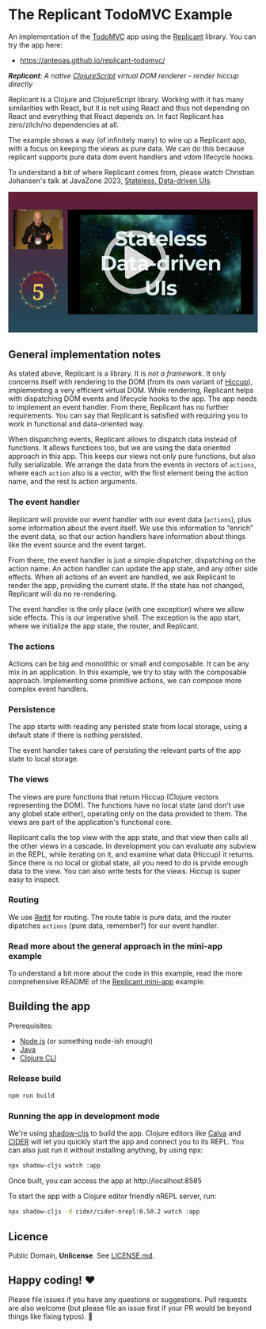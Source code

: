 # The Replicant TodoMVC Example

An implementation of the [TodoMVC](http://todomvc.com) app using the [Replicant](https://github.com/cjohansen/replicant) library. You can try the app here:
* https://anteoas.github.io/replicant-todomvc/

***Replicant***: _A native [ClojureScript](https://clojurescript.org) virtual DOM renderer - render hiccup directly_

Replicant is a Clojure and ClojureScript library. Working with it has many similarities with React, but it is not using React and thus not depending on React and everything that React depends on. In fact Replicant has zero/zilch/no dependencies at all.

The example shows a way (of infinitely many) to wire up a Replicant app, with a focus on keeping the views as pure data. We can do this because replicant supports pure data dom event handlers and vdom lifecycle hooks.

To understand a bit of where Replicant comes from, please watch Christian Johansen's talk at JavaZone 2023, [Stateless, Data-driven UIs](https://2023.javazone.no/program/85f23370-440f-42b5-bf50-4cb811fef44d).

[![Stateless, Data-driven UIs](stateless-data-driven-uis.png)](https://2023.javazone.no/program/85f23370-440f-42b5-bf50-4cb811fef44d)

## General implementation notes

As stated above, Replicant is a library. It is _not a framework_. It only concerns itself with rendering to the DOM (from its own variant of [Hiccup](https://github.com/weavejester/hiccup)), implementing a very efficient virtual DOM. While rendering, Replicant helps with dispatching DOM events and lifecycle hooks to the app. The app needs to implement an event handler. From there, Replicant has no further requirements. You can say that Replicant is satisfied with requiring you to work in functional and data-oriented way.

When dispatching events, Replicant allows to dispatch data instead of functions. It allows functions too, but we are using the data oriented approach in this app. This keeps our views not only pure functions, but also fully serializable. We arrange the data from the events in vectors of `actions`, where each `action` also is a vector, with the first element being the action name, and the rest is action arguments.

### The event handler

Replicant will provide our event handler with our event data (`actions`), plus some information about the event itself. We use this information to “enrich” the event data, so that our action handlers have information about things like the event source and the event target.

From there, the event handler is just a simple dispatcher, dispatching on the action name. An action handler can update the app state, and any other side effects. When all actions of an event are handled, we ask Replicant to render the app, providing the current state. If the state has not changed, Replicant will do no re-rendering.

The event handler is the only place (with one exception) where we allow side effects. This is our imperative shell. The exception is the app start, where we initialize the app state, the router, and Replicant.

### The actions

Actions can be big and monolithic or small and composable. It can be any mix in an application. In this example, we try to stay with the composable approach. Implementing some primitive actions, we can compose more complex event handlers.

### Persistence

The app starts with reading any peristed state from local storage, using a default state if there is nothing persisted.

The event handler takes care of persisting the relevant parts of the app state to local storage.

### The views

The views are pure functions that return Hiccup (Clojure vectors representing the DOM). The functions have no local state (and don't use any globel state either), operating only on the data provided to them. The views are part of the application's functional core.

Replicant calls the top view with the app state, and that view then calls all the other views in a cascade. In development you can evaluate any subview in the REPL, while iterating on it, and examine what data (Hiccup) it returns. Since there is no local or global state, all you need to do is prvide enough data to the view. You can also write tests for the views. Hiccup is super easy to inspect.

### Routing

We use [Reitit](https://github.com/metosin/reitit) for routing. The route table is pure data, and the router dipatches `actions` (pure data, remember?) for our event handler.

### Read more about the general approach in the mini-app example

To understand a bit more about the code in this example, read the more comprehensive README of the [Replicant mini-app](https://github.com/anteoas/replicant-mini-app) example.

## Building the app

Prerequisites:

- [Node.js](https://nodejs.org) (or something node-ish enough)
- [Java](https://adoptopenjdk.net)
- [Clojure CLI](https://clojure.org/guides/getting_started)

### Release build

```sh
npm run build
```

### Running the app in development mode

We're using [shadow-cljs](https://github.com/thheller/shadow-cljs) to build the app. Clojure editors like [Calva](https://calva.io) and [CIDER](https://cider.mx/) will let you quickly start the app and connect you to its REPL. You can also just run it without installing anything, by using npx:

```sh
npx shadow-cljs watch :app
```

Once built, you can access the app at http://localhost:8585

To start the app with a Clojure editor friendly nREPL server, run:

```sh
npx shadow-cljs -d cider/cider-nrepl:0.50.2 watch :app
```

## Licence

Public Domain, **Unlicense**. See [LICENSE.md](LICENSE.md).

## Happy coding! ♥️

Please file issues if you have any questions or suggestions. Pull requests are also welcome (but please file an issue first if your PR would be beyond things like fixing typos). 🙏

